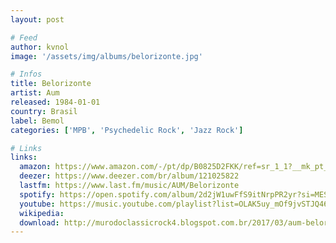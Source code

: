 ```yaml
---
layout: post

# Feed
author: kvnol
image: '/assets/img/albums/belorizonte.jpg'

# Infos
title: Belorizonte
artist: Aum
released: 1984-01-01
country: Brasil
label: Bemol
categories: ['MPB', 'Psychedelic Rock', 'Jazz Rock']

# Links
links:
  amazon: https://www.amazon.com/-/pt/dp/B0825D2FKK/ref=sr_1_1?__mk_pt_BR=%C3%85M%C3%85%C5%BD%C3%95%C3%91&dchild=1&keywords=aum+belorizonte&qid=1614482386&s=music&sr=1-1&tag=kvnol08-20
  deezer: https://www.deezer.com/br/album/121025822
  lastfm: https://www.last.fm/music/AUM/Belorizonte
  spotify: https://open.spotify.com/album/2d2jW1uwFfS9itNrpPR2yr?si=MESQXyIHQDyzvyd_scgFWw
  youtube: https://music.youtube.com/playlist?list=OLAK5uy_mOf9jvSTJQ46SIcsLg01EWZzTpA5vKp94
  wikipedia:
  download: http://murodoclassicrock4.blogspot.com.br/2017/03/aum-belorizonte-1983.html
---
```


